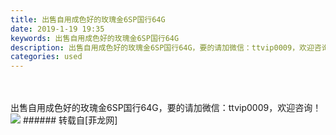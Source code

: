 ```yaml
---
title: 出售自用成色好的玫瑰金6SP国行64G
date: 2019-1-19 19:35
keywords: 出售自用成色好的玫瑰金6SP国行64G
description: 出售自用成色好的玫瑰金6SP国行64G，要的请加微信：ttvip0009，欢迎咨询！
categories: used
---
```

<td class="t_f" id="postmessage_2742874">

<br/>
<br/>
出售自用成色好的玫瑰金6SP国行64G，要的请加微信：ttvip0009，欢迎咨询！<br/>

<img aid="1062378" data-cf-modified-a56d6585ee3dc7035693732a-="" file="data/attachment/forum/201901/19/205519qje8wtboop0s8wb9.png.thumb.jpg" id="aimg_1062378" inpost="1" onclick="" onmouseover="" src="http://www.flw.ph/data/attachment/forum/201901/19/205519qje8wtboop0s8wb9.png" style="cursor:pointer" zoomfile="data/attachment/forum/201901/19/205519qje8wtboop0s8wb9.png"/>


</td>
###### 转载自[菲龙网]